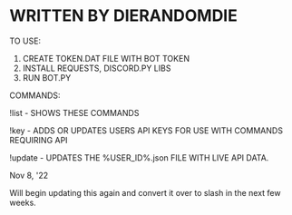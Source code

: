 WRITTEN BY DIERANDOMDIE
=======================
TO USE:

1) CREATE TOKEN.DAT FILE WITH BOT TOKEN
2) INSTALL REQUESTS, DISCORD.PY LIBS
3) RUN BOT.PY

COMMANDS:

!list - SHOWS THESE COMMANDS

!key <API KEY> - ADDS OR UPDATES USERS API KEYS FOR USE WITH COMMANDS REQUIRING API

!update - UPDATES THE %USER_ID%.json FILE WITH LIVE API DATA.


 Nov 8, '22
  
 Will begin updating this again and convert it over to slash in the next few weeks.
